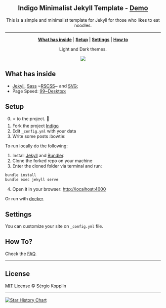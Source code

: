 <p align="center">
    <h2 align="center">Indigo Minimalist Jekyll Template - <a href="https://preetika-k.github.io/indigo/">Demo</a></h2>
</p>

<p align="center">This is a simple and minimalist template for Jekyll for those who likes to eat noodles.</p>

***

<p align="center">
    <b><a href="README.md#what-has-inside">What has inside</a></b>
    |
    <b><a href="README.md#setup">Setup</a></b>
    |
    <b><a href="README.md#settings">Settings</a></b>
    |
    <b><a href="README.md#how-to">How to</a></b>
</p>

<p align="center">
    Light and Dark themes.
</p>

<p align="center">
    <img src="https://raw.githubusercontent.com/sergiokopplin/indigo/gh-pages/assets/screen-shot.png" />
</p>

## What has inside

- [Jekyll](https://jekyllrb.com/), [Sass](https://sass-lang.com/) ~[RSCSS](https://rscss.io/)~ and [SVG](https://www.w3.org/Graphics/SVG/);
- Page Speed: [99~Desktop](https://pagespeed.web.dev/analysis/https-sergiokopplin-github-io-indigo/41axptm3as?utm_source=psi&utm_medium=redirect&form_factor=desktop);

## Setup

0. :star: to the project. :metal:
1. Fork the project [Indigo](https://github.com/sergiokopplin/indigo/fork)
2. Edit `_config.yml` with your data
3. Write some posts :bowtie:

To run locally do the following:

1. Install [Jekyll](https://jekyllrb.com) and [Bundler](https://bundler.io/).
2. Clone the forked repo on your machine
3. Enter the cloned folder via terminal and run:
```sh
bundle install
bundle exec jekyll serve
```
4. Open it in your browser: [http://localhost:4000](http://localhost:4000)

Or run with [docker](https://github.com/BretFisher/jekyll-serve).

## Settings

You can customize your site on `_config.yml` file.

## How To?

Check the [FAQ](./FAQ.md).

---
## License

[MIT](https://kopplin.mit-license.org/) License © Sérgio Kopplin

---

[![Star History Chart](https://api.star-history.com/svg?repos=sergiokopplin/indigo&type=Date)](https://star-history.com/#sergiokopplin/indigo&Date)
